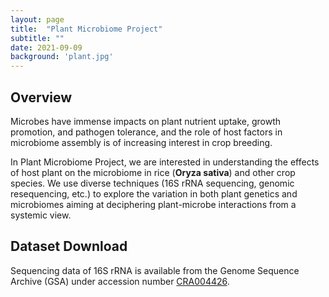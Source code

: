 ```yaml
---
layout: page
title:  "Plant Microbiome Project"
subtitle: ""
date: 2021-09-09  
background: 'plant.jpg'
---
```


## Overview

Microbes have immense impacts on plant nutrient uptake, growth promotion, and pathogen tolerance, and the role of host factors in microbiome assembly is of increasing interest in crop breeding.

In Plant Microbiome Project, we are interested in understanding the effects of host plant on the microbiome in rice (**Oryza sativa**) and other crop species. We use diverse techniques (16S rRNA sequencing, genomic resequencing, etc.) to explore the variation in both plant genetics and microbiomes aiming at deciphering plant-microbe interactions from a systemic view. 

## Dataset Download

Sequencing data of 16S rRNA is available from the Genome Sequence Archive (GSA) under accession number [CRA004426](https://ngdc.cncb.ac.cn/gsa/browse/CRA004426).

